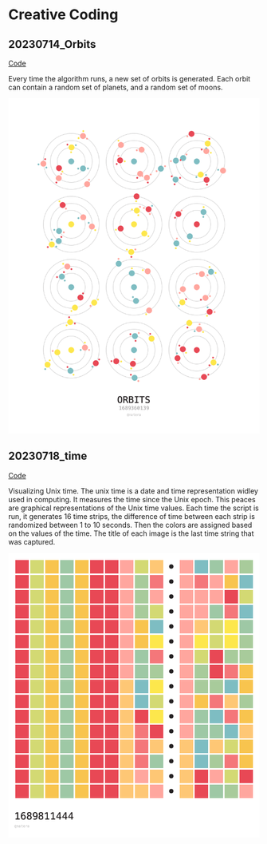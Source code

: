 # Creative Coding

## 20230714_Orbits

[Code](20230714_orbits/orbits.py)

Every time the algorithm runs, a new set of orbits is generated. Each orbit can contain a random set of planets, and a random set of moons.

![](20230714_orbits/orbits_1689360139.png)

## 20230718_time

[Code](20230718_time/time.py)

Visualizing Unix time. The unix time is a date and time representation widley used in computing. It measures the time since the Unix epoch. This peaces are graphical representations of the Unix time values. Each time the script is run, it generates 16 time strips, the difference of time between each strip is randomized between 1 to 10 seconds. Then the colors are assigned based on the values of the time. The title of each image is the last time string that was captured.


![](20230718_time/time_1689811444.png)
